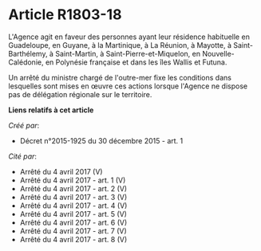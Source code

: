 # Article R1803-18

L'Agence agit en faveur des personnes ayant leur résidence habituelle en Guadeloupe, en Guyane, à la Martinique, à La
Réunion, à Mayotte, à Saint-Barthélemy, à Saint-Martin, à Saint-Pierre-et-Miquelon, en Nouvelle-Calédonie, en Polynésie
française et dans les îles Wallis et Futuna. 

Un arrêté du ministre chargé de l'outre-mer fixe les conditions dans lesquelles sont mises en œuvre ces actions lorsque
l'Agence ne dispose pas de délégation régionale sur le territoire.

**Liens relatifs à cet article**

_Créé par_:

  - Décret n°2015-1925 du 30 décembre 2015 - art. 1

_Cité par_:

  - Arrêté du 4 avril 2017 (V)
  - Arrêté du 4 avril 2017 - art. 1 (V)
  - Arrêté du 4 avril 2017 - art. 2 (V)
  - Arrêté du 4 avril 2017 - art. 3 (V)
  - Arrêté du 4 avril 2017 - art. 4 (V)
  - Arrêté du 4 avril 2017 - art. 5 (V)
  - Arrêté du 4 avril 2017 - art. 6 (V)
  - Arrêté du 4 avril 2017 - art. 7 (V)
  - Arrêté du 4 avril 2017 - art. 8 (V)
